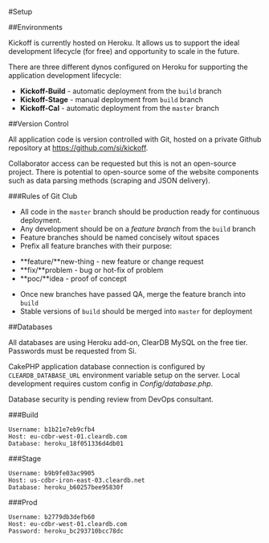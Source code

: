 #Setup

##Environments

Kickoff is currently hosted on Heroku. It allows us to support the ideal development lifecycle (for free) and opportunity to scale in the future. 

There are three different dynos configured on Heroku for supporting the application development lifecycle:

 * **Kickoff-Build** - automatic deployment from the `build` branch
 * **Kickoff-Stage** - manual deployment from `build` branch
 * **Kickoff-Cal** - automatic deployment from the `master` branch

##Version Control

All application code is version controlled with Git, hosted on a private Github repository at https://github.com/si/kickoff. 

Collaborator access can be requested but this is not an open-source project. There is potential to open-source some of the website components such as data parsing methods (scraping and JSON delivery).

###Rules of Git Club

* All code in the `master` branch should be production ready for continuous deployment.
* Any development should be on a *feature branch* from the `build` branch
* Feature branches should be named concisely witout spaces
* Prefix all feature branches with their purpose:
 - **feature/**new-thing - new feature or change request
 - **fix/**problem - bug or hot-fix of problem
 - **poc/**idea - proof of concept
* Once new branches have passed QA, merge the feature branch into `build`
* Stable versions of `build` should be merged into `master` for deployment 
 
##Databases

All databases are using Heroku add-on, ClearDB MySQL on the free tier.
Passwords must be requested from Si.

CakePHP application database connection is configured by `CLEARDB_DATABASE_URL` environment variable setup on the server. Local development requires custom config in *Config/database.php*. 

Database security is pending review from DevOps consultant.
 
###Build

    Username: b1b21e7eb9cfb4
    Host: eu-cdbr-west-01.cleardb.com
    Database: heroku_18f051336d4db01

###Stage

    Username: b9b9fe03ac9905
    Host: us-cdbr-iron-east-03.cleardb.net
    Database: heroku_b60257bee95830f

###Prod

    Username: b2779db3defb60
    Host: eu-cdbr-west-01.cleardb.com
    Password: heroku_bc293710bcc78dc